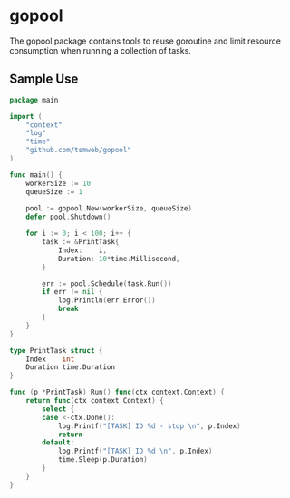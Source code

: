# gopool

The gopool package contains tools to reuse goroutine and limit resource consumption when running a collection of tasks.

## Sample Use

```Go
package main

import (
	"context"
	"log"
	"time"
	"github.com/tsmweb/gopool"
)

func main() {
	workerSize := 10
	queueSize := 1
	
	pool := gopool.New(workerSize, queueSize)
	defer pool.Shutdown()

	for i := 0; i < 100; i++ {
		task := &PrintTask{
			Index:    i,
			Duration: 10*time.Millisecond,
		}

		err := pool.Schedule(task.Run())
		if err != nil {
			log.Println(err.Error())
			break
		}
	}
}

type PrintTask struct {
	Index    int
	Duration time.Duration
}

func (p *PrintTask) Run() func(ctx context.Context) {
	return func(ctx context.Context) {
		select {
		case <-ctx.Done():
			log.Printf("[TASK] ID %d - stop \n", p.Index)
			return
		default:
			log.Printf("[TASK] ID %d \n", p.Index)
			time.Sleep(p.Duration)
		}
	}
}
```
